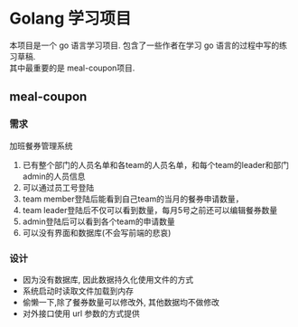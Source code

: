 # Golang 学习项目
本项目是一个 go 语言学习项目. 包含了一些作者在学习 go 语言的过程中写的练习草稿.  
其中最重要的是 meal-coupon项目.  
## meal-coupon
### 需求
加班餐券管理系统
1. 已有整个部门的人员名单和各team的人员名单，和每个team的leader和部门admin的人员信息
2. 可以通过员工号登陆
3. team member登陆后能看到自己team的当月的餐券申请数量，
4. team leader登陆后不仅可以看到数量，每月5号之前还可以编辑餐券数量
5. admin登陆后可以看到各个team的申请数量
6. 可以没有界面和数据库(不会写前端的悲哀)
### 设计
- 因为没有数据库, 因此数据持久化使用文件的方式
- 系统启动时读取文件加载到内存
- 偷懒一下,除了餐券数量可以修改外, 其他数据均不做修改
- 对外接口使用 url 参数的方式提供 
